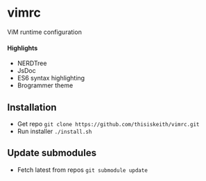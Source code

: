 # vimrc
ViM runtime configuration

#### Highlights
- NERDTree
- JsDoc
- ES6 syntax highlighting
- Brogrammer theme

## Installation
- Get repo `git clone https://github.com/thisiskeith/vimrc.git`
- Run installer `./install.sh`

## Update submodules
- Fetch latest from repos `git submodule update`
